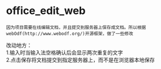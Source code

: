 # office_edit_web
	因为项目需要在线编辑文档，并且提交到服务器上保存成文档。所以根据webOdf(http://www.webodf.org/)开源框架，做了一些修改
改动地方：<br/>
1.输入时当输入法空格确认后会显示两次重复的文字<br/>
2.点击保存将文档提交到指定服务器上，而不是在浏览器本地保存